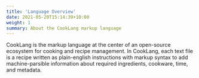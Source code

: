 ```yaml
---
title: 'Language Overview'
date: 2021-05-20T15:14:39+10:00
weight: 1
summary: About the CookLang markup language
---
```


CookLang is the markup language at the center of an open-source ecosystem for cooking and recipe management. In CookLang, each text file is a recipe written as plain-english instructions with markup syntax to add machine-parsible information about required ingredients, cookware, time, and metadata.
